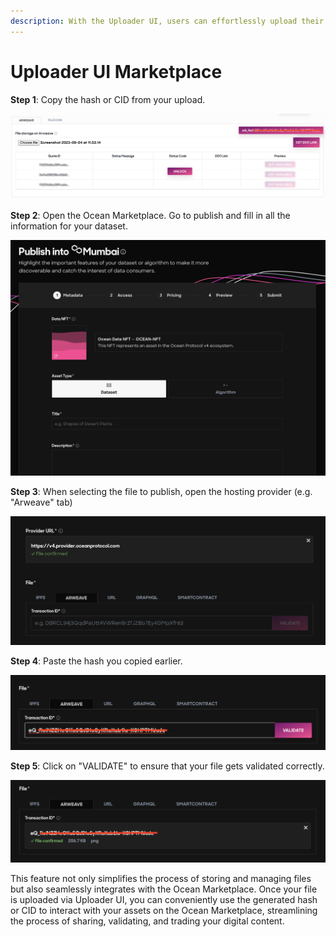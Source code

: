 ```yaml
---
description: With the Uploader UI, users can effortlessly upload their files and obtain a unique hash or CID (Content Identifier) for each uploaded asset to use on the Marketplace.
---
```


# Uploader UI Marketplace

<b>Step 1</b>: Copy the hash or CID from your upload.

<img src="../../.gitbook/assets/uploader/dbs_screen_11.png" alt="" />

<b>Step 2</b>: Open the Ocean Marketplace. Go to publish and fill in all the information for your dataset.

<img src="../../.gitbook/assets/uploader/dbs_screen_12.png" alt="" />

<b>Step 3</b>: When selecting the file to publish, open the hosting provider (e.g. "Arweave" tab)

<img src="../../.gitbook/assets/uploader/dbs_screen_13.png" alt="" />

<b>Step 4</b>: Paste the hash you copied earlier.

<img src="../../.gitbook/assets/uploader/dbs_screen_14.png" alt="" />

<b>Step 5</b>: Click on "VALIDATE" to ensure that your file gets validated correctly.

<img src="../../.gitbook/assets/uploader/dbs_screen_15.png" alt="" />

This feature not only simplifies the process of storing and managing files but also seamlessly integrates with the Ocean Marketplace. Once your file is uploaded via Uploader UI, you can conveniently use the generated hash or CID to interact with your assets on the Ocean Marketplace, streamlining the process of sharing, validating, and trading your digital content.